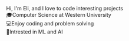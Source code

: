 Hi, I'm Eli, and I love to code interesting projects<br>🎓Computer Science at Western University<br>💻Enjoy coding and problem solving<br>🧠Intrested in ML and AI



<!---
EliWaisbrod/EliWaisbrod is a ✨ special ✨ repository because its `README.md` (this file) appears on your GitHub profile.
You can click the Preview link to take a look at your changes.
--->
